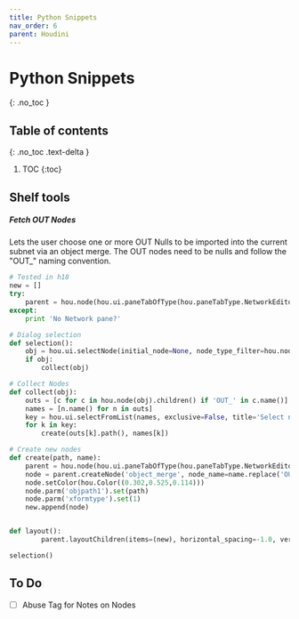 ```yaml
---
title: Python Snippets
nav_order: 6
parent: Houdini
---
```


# Python Snippets
{: .no_toc }

## Table of contents
{: .no_toc .text-delta }

1. TOC
{:toc}

## Shelf tools
##### Fetch OUT Nodes
Lets the user choose one or more OUT Nulls to be imported into the current subnet via an object merge. The OUT nodes need to be nulls and follow the "OUT_" naming convention.
```python
# Tested in h18
new = []
try:
    parent = hou.node(hou.ui.paneTabOfType(hou.paneTabType.NetworkEditor).pwd().path())
except:
    print 'No Network pane?'

# Dialog selection
def selection():
    obj = hou.ui.selectNode(initial_node=None, node_type_filter=hou.nodeTypeFilter.Obj, title='Select OBJ', multiple_select=False)
    if obj:
        collect(obj)

# Collect Nodes
def collect(obj):
    outs = [c for c in hou.node(obj).children() if 'OUT_' in c.name()]
    names = [n.name() for n in outs]
    key = hou.ui.selectFromList(names, exclusive=False, title='Select nodes to fetch', column_header="OUT Nodes", clear_on_cancel=True)
    for k in key:
        create(outs[k].path(), names[k])

# Create new nodes
def create(path, name):
    parent = hou.node(hou.ui.paneTabOfType(hou.paneTabType.NetworkEditor).pwd().path())
    node = parent.createNode('object_merge', node_name=name.replace('OUT_', 'IN_'))
    node.setColor(hou.Color((0.302,0.525,0.114)))
    node.parm('objpath1').set(path)
    node.parm('xformtype').set(1)
    new.append(node)


def layout():
        parent.layoutChildren(items=(new), horizontal_spacing=-1.0, vertical_spacing=0)

selection()
```
## To Do
- [ ] Abuse Tag for Notes on Nodes
